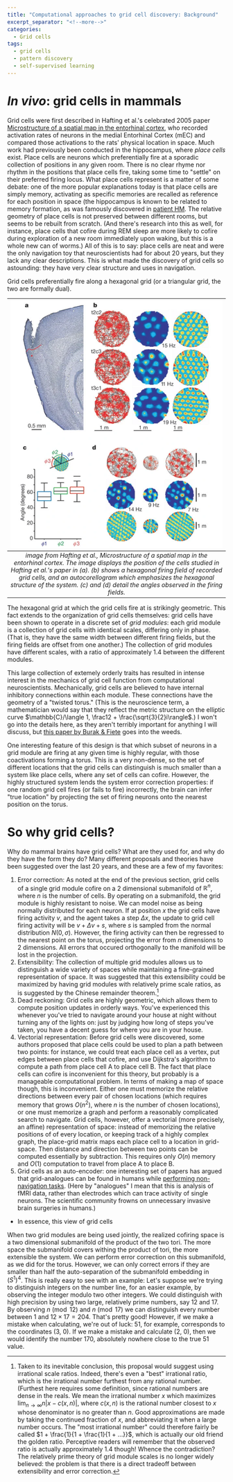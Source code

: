 ```yaml
---
title: "Computational approaches to grid cell discovery: Background"
excerpt_separator: "<!--more-->"
categories:
  - Grid cells
tags:
  - grid cells
  - pattern discovery
  - self-supervised learning
---
```


# *In vivo*: grid cells in mammals
Grid cells were first described in Hafting et al.'s celebrated 2005 paper [Microstructure of a spatial map in the entorhinal cortex](https://www.nature.com/articles/nature03721), who recorded activation rates of neurons in the medial Entorhinal Cortex (mEC) and compared those activations to the rats' physical location in space. Much work had previously been conducted in the hippocampus, where *place cells* exist. Place cells are neurons which preferentially fire at a sporadic collection of positions in any given room. There is no clear rhyme nor rhythm in the positions that place cells fire, taking some time to "settle" on their preferred firing locus. What place cells represent is a matter of some debate: one of the more popular explanations today is that place cells are simply memory, activating as specific memories are recalled as reference for each position in space (the hippocampus is known to be related to memory formation, as was famously discovered in [patient HM](https://en.wikipedia.org/wiki/Henry_Molaison). The relative geometry of place cells is not preserved between different rooms, but seems to be rebuilt from scratch. (And there's research into this as well, for instance, place cells that cofire during REM sleep are more likely to cofire during exploration of a new room immediately upon waking, but this is a whole new can of worms.) All of this is to say: place cells are neat and were the only navigation toy that neuroscientists had for about 20 years, but they lack any clear descriptions. This is what made the discovery of grid cells so astounding: they have very clear structure and uses in navigation. 

<!--more-->

Grid cells preferentially fire along a hexagonal grid (or a triangular grid, the two are formally dual). 

| ![Hafting](/assets/hafting_grid.png) |
|:--:|
|*image from Hafting et al., Microstructure of a spatial map in the entorhinal cortex. The image displays the position of the cells studied in Hafting et al.'s paper in (a). (b) shows a hexagonal firing field of recorded grid cells, and an autocorellogram which emphasizes the hexagonal structure of the system. (c) and (d) detail the angles observed in the firing fields.*|

The hexagonal grid at which the grid cells fire at is strikingly geometric. This fact extends to the organization of grid cells themselves: grid cells have been shown to operate in a discrete set of *grid modules*: each grid module is a collection of grid cells with identical scales, differing only in phase. (That is, they have the same width between different firing fields, but the firing fields are offset from one another.) The collection of grid modules have different scales, with a ratio of approximately 1.4 between the different modules.  

This large collection of extemely orderly traits has resulted in intense interest in the mechanics of grid cell function from computational neuroscientists. Mechanically, grid cells are believed to have internal inhibitory connections within each module. These connections have the geometry of a "twisted torus." (This is the neuroscience term, a mathematician would say that they reflect the metric structure on the elliptic curve $\mathbb{C}/\langle 1, \frac12 + \frac{\sqrt{3}{2}i\rangle$.) I won't go into the details here, as they aren't terribly important for anything I will discuss, but [this paper by Burak & Fiete](https://journals.plos.org/ploscompbiol/article?id=10.1371/journal.pcbi.1000291) goes into the weeds. 

One interesting feature of this design is that which subset of neurons in a grid module are firing at any given time is highly regular, with those coactivations forming a torus. This is a very non-dense, so the set of different locations that the grid cells can distinguish is much smaller than a system like place cells, where any set of cells can cofire. However, the highly structured system lends the system error correction properties: if one random grid cell fires (or fails to fire) incorrectly, the brain can infer "true location" by projecting the set of firing neurons onto the nearest position on the torus.  

# So why grid cells?
Why do mammal brains have grid cells? What are they used for, and why do they have the form they do? Many different proposals and theories have been suggested over the last 20 years, and these are a few of my favorites:

 1. Error correction: As noted at the end of the previous section, grid cells of a single grid module cofire on a 2 dimensional submanifold of $\mathbb{R}^n$, where $n$ is the number of cells. By operating on a submanifold, the grid module is highly resistant to noise. We can model noise as being normally distributed for each neuron. If at position $x$ the grid cells have firing activity $v$, and the agent takes a step $\Delta x$, the update to grid cell firing activity will be $v + \Delta v + s$, where $s$ is sampled from the normal distribution $N(0, \sigma)$. However, the firing activity can then be regressed to the nearest point on the torus, projecting the error from $n$ dimensions to 2 dimensions. All errors that occured orthogonally to the manifold will be lost in the projection. 
 2. Extensibility: The collection of multiple grid modules allows us to distinguish a wide variety of spaces while maintaining a fine-grained representation of space. It was suggested that this extensibility could be maximized by having grid modules with relatively prime scale ratios, as is suggested by the Chinese remainder theorem.[^1]
 3. Dead reckoning: Grid cells are highly geometric, which allows them to compute position updates in orderly ways. You've experienced this whenever you've tried to navigate around your house at night without turning any of the lights on: just by judging how long of steps you've taken, you have a decent guess for where you are in your house. 
 4. Vectorial representation: Before grid cells were discovered, some authors proposed that place cells could be used to plan a path between two points: for instance, we could treat each place cell as a vertex, put edges between place cells that cofire, and use Dijkstra's algorithm to compute a path from place cell A to place cell B. The fact that place cells can cofire is inconvenient for this theory, but probably is a manageable computational problem. In terms of making a map of space though, this is inconvenient. Either one must memorize the relative directions between every pair of chosen locations (which requires memory that grows $O(n^2)$, where $n$ is the number of chosen locations), or one must memorize a graph and perform a reasonably complicated search to navigate. Grid cells, however, offer a vectorial (more precisely, an affine) representation of space: instead of memorizing the relative positions of of every location, or keeping track of a highly complex graph, the place-grid matrix maps each place cell to a location in grid-space. Then distance and direction between two points can be computed essentially by subtraction. This requires only $O(n)$ memory and $O(1)$ computation to travel from place A to place B. 
 5. Grid cells as an auto-encoder: one interesting set of papers has argued that grid-analogues can be found in humans while [performing non-navigation tasks](https://www.ncbi.nlm.nih.gov/pmc/articles/PMC5248972/). (Here by "analogues" I mean that this is analysis of fMRI data, rather than electrodes which can trace activity of single neurons. The scientific community frowns on unnecessary invasive brain surgeries in humans.) 
  - In essence, this view of grid cells 




[^1]: Taken to its inevitable conclusion, this proposal would suggest using irrational scale ratios. Indeed, there's even a "best" irrational ratio, which is the irrational number furthest from any rational number. (Furthest here requires some definition, since rational numbers are dense in the reals. We mean the irrational number $x$ which maximizes $\lim_{n \to \infty} n|x - c(x, n)|$, where $c(x, n)$ is the rational number closest to $x$ whose denominator is no greater than $n$. Good approximations are made by taking the continued fraction of $x$, and abbreviating it when a large number occurs. The "most irrational number" could therefore fairly be called $1 + \frac{1}{1 + \frac{1}{1 + ...}}$, which is actually our old friend the golden ratio. Perceptive readers will remember that the observed ratio is actually approximately 1.4 though! Whence the contradiction? The relatively prime theory of grid module scales is no longer widely believed: the problem is that there is a direct tradeoff between extensibility and error correction. 

When two grid modules are being used jointly, the realized cofiring space is a two dimensional submanifold of the product of the two tori. The more space the submanifold covers withing the product of tori, the more extensible the system. We can perform error correction on this submanifold, as we did for the torus. However, we can only correct errors if they are smaller than half the auto-separation of the submanifold embedding in $(S^1)^4$. This is really easy to see with an example: Let's suppose we're trying to distinguish integers on the number line, for an easier example, by observing the integer modulo two other integers. We could distinguish with high precision by using two large, relatively prime numbers, say 12 and 17. By observing $n \pmod{12}$ and $n \pmod{17}$ we can distinguish every number between 1 and $12\times 17 = 204$. That's pretty good! However, if we make a mistake when calculating, we're out of luck: 51, for example, corresponds to the coordinates (3, 0). If we make a mistake and calculate (2, 0), then we would identify the number 170, absolutely nowhere close to the true 51 value. 
